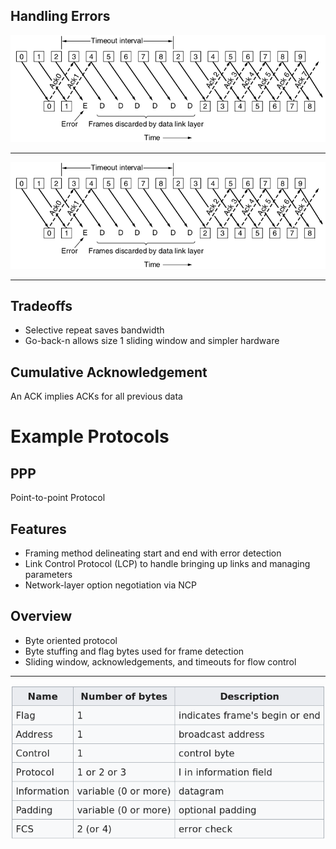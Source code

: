 Handling Errors
---------------

![Go-back-n](figures/3-18a.png)

---

![Selective repeat](figures/3-18a.png)

---

Tradeoffs
---------

- Selective repeat saves bandwidth
- Go-back-n allows size 1 sliding window and simpler hardware

Cumulative Acknowledgement
--------------------------

An ACK implies ACKs for all previous data

Example Protocols
=================

PPP
---

Point-to-point Protocol

Features
--------

- Framing method delineating start and end with error detection
- Link Control Protocol (LCP) to handle bringing up links and managing parameters
- Network-layer option negotiation via NCP

Overview
--------

- Byte oriented protocol
- Byte stuffing and flag bytes used for frame detection
- Sliding window, acknowledgements, and timeouts for flow control

---------

![PPP Frame](figures/ppp-frame.png)